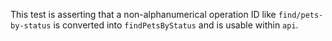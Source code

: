 This test is asserting that a non-alphanumerical operation ID like `find/pets-by-status` is converted into `findPetsByStatus` and is usable within `api`.
